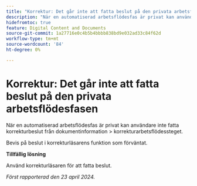 ```yaml
---
title: "Korrektur: Det går inte att fatta beslut på den privata arbetsflödesfasen"
description: "När en automatiserad arbetsflödesfas är privat kan användarna inte fatta korrekturbeslut från dokumentinformation > korrekturarbetsflödessteget. Det finns en lösning."
hidefromtoc: true
feature: Digital Content and Documents
source-git-commit: 1a27716e0c4b5b4bbbb838bd9e032ad33c84f62d
workflow-type: tm+mt
source-wordcount: '84'
ht-degree: 0%

---
```



# Korrektur: Det går inte att fatta beslut på den privata arbetsflödesfasen

När en automatiserad arbetsflödesfas är privat kan användare inte fatta korrekturbeslut från dokumentinformation > korrekturarbetsflödessteget.

Bevis på beslut i korrekturläsarens funktion som förväntat.

**Tillfällig lösning**

Använd korrekturläsaren för att fatta beslut.

_Först rapporterad den 23 april 2024._


